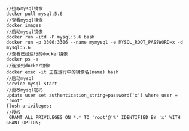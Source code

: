 
    //拉取mysql镜像
    docker pull mysql:5.6
    //查看mysql镜像
    docker images
    //启动mysql镜像
    docker run -itd -P mysql:5.6 bash
    docker run -p 3306:3306 --name mymysql -e MYSQL_ROOT_PASSWORD=x -d mysql:5.6
    //查看已经运行的docker镜像
    docker ps -a
    //连接到docker镜像
    docker exec -it 正在运行中的镜像名(name) bash
    //启动mysql
    service mysql start
    //更改mysql密码
    update user set authentication_string=password('x') where user = 'root'
    flush privileges;
    //授权
     GRANT ALL PRIVILEGES ON *.* TO 'root'@'%' IDENTIFIED BY 'x' WITH GRANT OPTION;
    